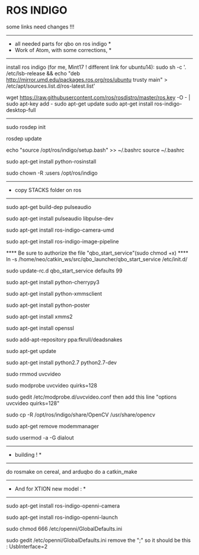 ROS INDIGO
==========

some links need changes !!!

***********************************************
* all needed parts for qbo on ros indigo      *
* Work of Atom, with some corrections, *
***********************************************

install ros indigo (for me, Mint17 ! different link for ubuntu14):
 sudo sh -c '. /etc/lsb-release && echo "deb http://mirror.umd.edu/packages.ros.org/ros/ubuntu trusty main" > /etc/apt/sources.list.d/ros-latest.list' 

wget https://raw.githubusercontent.com/ros/rosdistro/master/ros.key -O - | sudo apt-key add - 
sudo apt-get update 
sudo apt-get install ros-indigo-desktop-full

***********************************************
sudo rosdep init

rosdep update

echo "source /opt/ros/indigo/setup.bash" >> ~/.bashrc
source ~/.bashrc

sudo apt-get install python-rosinstall

sudo chown -R <your login on ros>:users /opt/ros/indigo

***********************************************
* copy STACKS folder on ros
***********************************************

sudo apt-get build-dep pulseaudio

sudo apt-get install pulseaudio libpulse-dev

sudo apt-get install ros-indigo-camera-umd

sudo apt-get install ros-indigo-image-pipeline


**** Be sure to authorize the file "qbo_start_service"(sudo chmod +x) ****
ln -s /home/neo/catkin_ws/src/qbo_launcher/qbo_start_service /etc/init.d/

sudo update-rc.d qbo_start_service defaults 99

sudo apt-get install python-cherrypy3

sudo apt-get install python-xmmsclient

sudo apt-get install python-poster

sudo apt-get install xmms2

sudo apt-get install openssl

sudo add-apt-repository ppa:fkrull/deadsnakes

sudo apt-get update

sudo apt-get install python2.7 python2.7-dev

sudo rmmod uvcvideo

sudo modprobe uvcvideo quirks=128

sudo gedit /etc/modprobe.d/uvcvideo.conf
then add this line "options uvcvideo quirks=128"

sudo cp -R /opt/ros/indigo/share/OpenCV /usr/share/opencv

sudo apt-get remove modemmanager

sudo usermod -a -G dialout <you user name>

***************************
* building ! *
***************************

do rosmake on cereal, and arduqbo
do a catkin_make


*****************************
* And for XTION new model : *
*****************************

sudo apt-get install ros-indigo-openni-camera

sudo apt-get install ros-indigo-openni-launch

sudo chmod 666 /etc/openni/GlobalDefaults.ini

sudo gedit /etc/openni/GlobalDefaults.ini
remove the ";" so it should be this : UsbInterface=2
